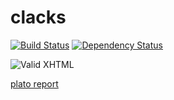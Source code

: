 clacks 
=========
[![Build Status](https://travis-ci.org/chevett/clacks.png?branch=master)](https://travis-ci.org/chevett/clacks?branch=master)
[![Dependency Status](https://gemnasium.com/chevett/clacks.png)](https://gemnasium.com/chevett/clacks)

![Valid XHTML](http://upload.wikimedia.org/wikipedia/commons/thumb/4/4f/Onda_Semaphore_Tower.jpg/401px-Onda_Semaphore_Tower.jpg)

[plato report](http://www.miketown3.com/plato/)
